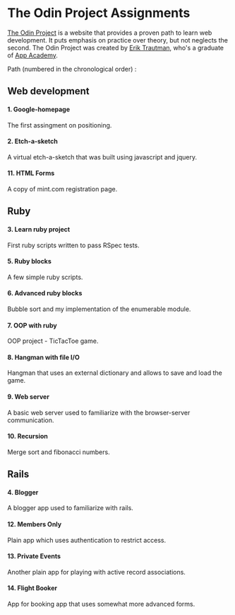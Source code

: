 # The Odin Project Assignments

[The Odin Project](http://www.theodinproject.com/home) is a website that provides a proven path to learn web development. It puts emphasis on practice over theory, but not neglects the second. 
The Odin Project was created by [Erik Trautman](http://www.eriktrautman.com/), who's a graduate of [App Academy](http://www.appacademy.io/).



Path (numbered in the chronological order) :

## Web development

#### 1. Google-homepage 
The first assingment on positioning.

#### 2. Etch-a-sketch 
A virtual etch-a-sketch that was built using javascript and jquery.

#### 11. HTML Forms
A copy of mint.com registration page.

## Ruby
	
#### 3. Learn ruby project
First ruby scripts written to pass RSpec tests.

#### 5. Ruby blocks
A few simple ruby scripts.

#### 6. Advanced ruby blocks
Bubble sort and my implementation of the enumerable module.

#### 7. OOP with ruby
OOP project - TicTacToe game.

#### 8. Hangman with file I/O
Hangman that uses an external dictionary and allows to save and load the game.

#### 9. Web server
A basic web server used to familiarize with the browser-server communication.

#### 10. Recursion
Merge sort and fibonacci numbers.


## Rails

#### 4. Blogger
A blogger app used to familiarize with rails.

#### 12. Members Only
Plain app which uses authentication to restrict access.

#### 13. Private Events
Another plain app for playing with active record associations.

#### 14. Flight Booker
App for booking app that uses somewhat more advanced forms.